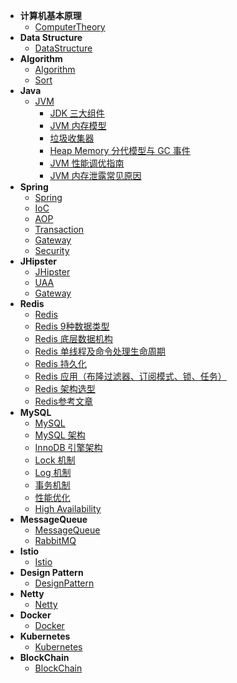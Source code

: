 - **计算机基本原理**
    - [ComputerTheory](ComputerTheory/)
- **Data Structure**
    - [DataStructure](DataStructure/)
- **Algorithm**
    - [Algorithm](Algorithm/)       
    - [Sort](Algorithm/Sort/Sort.md)       
- **Java**
    - [JVM](Java/JVM/README.md)
        - [JDK 三大组件](Java/JVM/JDK.md)
        - [JVM 内存模型](Java/JVM/JVM.md)
        - [垃圾收集器](Java/JVM/GarbageCollection.md)
        - [Heap Memory 分代模型与 GC 事件](Java/JVM/GenerationAndEnent.md)
        - [JVM 性能调优指南](Java/JVM/PerformanceTuningGuide.md)
        - [JVM 内存泄露常见原因](Java/JVM/MemoryLeaksCauses.md)
- **Spring**
    - [Spring](Spring/)  
    - [IoC](Spring/IoC/IoC.md)  
    - [AOP](Spring/AOP/AOP.md)  
    - [Transaction](Spring/Transaction/Transaction.md)  
    - [Gateway](Spring/Gateway/Gateway.md)  
    - [Security](Spring/Security/Security.md)  
- **JHipster**
    - [JHipster](JHipster/)       
    - [UAA](JHipster/UAA/UAA.md)       
    - [Gateway](JHipster/Gateway/Gateway.md)       
- **Redis**
    - [Redis](Redis/)
    - [Redis 9种数据类型](Redis/DataType.md)
    - [Redis 底层数据机构](Redis/DataStructure.md)
    - [Redis 单线程及命令处理生命周期](Redis/IO&CommandLifeCycle.md)
    - [Redis 持久化](Redis/AOF&RDB.md)
    - [Redis 应用（布隆过滤器、订阅模式、锁、任务）](Redis/Application.md)
    - [Redis 架构选型](Redis/Framework.md)
    - [Redis参考文章](Redis/Refereneces.md)
- **MySQL**
    - [MySQL](MySQL/)
    - [MySQL 架构](MySQL/Structure/Structure.md)    
    - [InnoDB 引擎架构](MySQL/InnoDB/InnoDB.md)    
    - [Lock 机制](MySQL/Lock/Lock.md)    
    - [Log 机制](MySQL/Log/Log.md)    
    - [事务机制](MySQL/Transaction/Transaction.md)    
    - [性能优化](MySQL/Optimization/Optimization.md)    
    - [High Availability](MySQL/HA/HighAvailability.md)    
- **MessageQueue**
    - [MessageQueue](MessageQueue/)
    - [RabbitMQ](MessageQueue/RabbitMQ/RabbitMQ.md)
- **Istio**
    - [Istio](Istio/)                    
- **Design Pattern**
    - [DesignPattern](DesignPattern/)   
- **Netty**
    - [Netty](Netty/)
- **Docker**
    - [Docker](Docker/)    
- **Kubernetes**
    - [Kubernetes](Kubernetes/)    
- **BlockChain**
    - [BlockChain](BlockChain/)     
